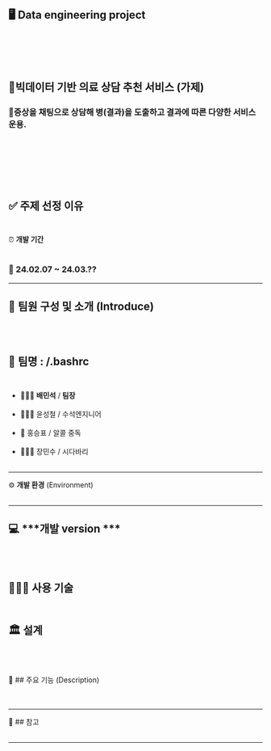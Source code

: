 🖥️ **Data engineering project**
<br><br>
-------------------------
<br><br>
## 📕빅데이터 기반 의료 상담 추천 서비스 (가제)
### 📗증상을 채팅으로 상담해 병(결과)을 도출하고 결과에 따른 다양한 서비스 운용.
<br><br><br>
-------------------------

✅ **주제 선정 이유**
<br><br>
--------------------------
⏰ **개발 기간**
<br><br>
### 📅 24.02.07 ~ 24.03.??

--------------------------
## 👥 **팀원** 구성 및 소개 (Introduce)
<br><br>
👭 **팀명** : /.bashrc
<br><br>
---------------------------
- 🤷🏻‍♂️  **배민석** / **팀장** 
<br><br>
- 💁🏻‍♂️ 윤성철 / 수석엔지니어
<br><br>
- 🍺 홍승표 / 알콜 중독
<br><br>
- 💇🏻‍♂️ 장민수 / 시다바리
<br><br>
-------------------------
⚙️ **개발 환경** (Environment)
<br><br>

-------------------------
💻 ***개발 version ***
<br><br><br>
---------------------------
👨🏻‍💻 **사용 기술** 
<br><br>
---------------------------
🏛️ **설계**
<br><br><br>
---------------------------

📌 ## 주요 기능 (Description)
<br><br><br>

---------------------------
🔗  ## 참고 
<br><br>

---------------------------




